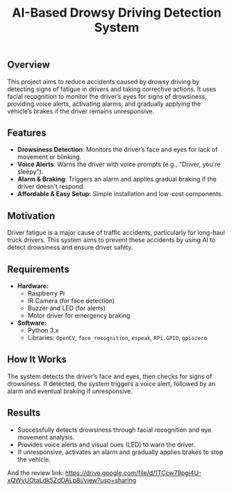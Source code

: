 <header>
    <h1>AI-Based Drowsy Driving Detection System</h1>
</header>

<section>
    <h2>Overview</h2>
    <p>This project aims to reduce accidents caused by drowsy driving by detecting signs of fatigue in drivers and taking corrective actions. It uses facial recognition to monitor the driver’s eyes for signs of drowsiness, providing voice alerts, activating alarms, and gradually applying the vehicle’s brakes if the driver remains unresponsive.</p>
</section>

<section>
    <h2>Features</h2>
    <ul>
        <li><strong>Drowsiness Detection</strong>: Monitors the driver’s face and eyes for lack of movement or blinking.</li>
        <li><strong>Voice Alerts</strong>: Warns the driver with voice prompts (e.g., "Driver, you're sleepy").</li>
        <li><strong>Alarm & Braking</strong>: Triggers an alarm and applies gradual braking if the driver doesn't respond.</li>
        <li><strong>Affordable & Easy Setup</strong>: Simple installation and low-cost components.</li>
    </ul>
</section>

<section>
    <h2>Motivation</h2>
    <p>Driver fatigue is a major cause of traffic accidents, particularly for long-haul truck drivers. This system aims to prevent these accidents by using AI to detect drowsiness and ensure driver safety.</p>
</section>

<section>
    <h2>Requirements</h2>
    <ul>
        <li><strong>Hardware:</strong>
            <ul>
                <li>Raspberry Pi</li>
                <li>IR Camera (for face detection)</li>
                <li>Buzzer and LED (for alerts)</li>
                <li>Motor driver for emergency braking</li>
            </ul>
        </li>
        <li><strong>Software:</strong>
            <ul>
                <li>Python 3.x</li>
                <li>Libraries: <code>OpenCV</code>, <code>face_recognition</code>, <code>espeak</code>, <code>RPi.GPIO</code>, <code>gpiozero</code></li>
            </ul>
        </li>
    </ul>
</section>

<section>
    <h2>How It Works</h2>
    <p>The system detects the driver’s face and eyes, then checks for signs of drowsiness. If detected, the system triggers a voice alert, followed by an alarm and eventual braking if unresponsive.</p>
</section>

<section>
    <h2>Results</h2>
    <ul>
        <li>Successfully detects drowsiness through facial recognition and eye movement analysis.</li>
        <li>Provides voice alerts and visual cues (LED) to warn the driver.</li>
        <li>If unresponsive, activates an alarm and gradually applies brakes to stop the vehicle.</li>
    </ul>
</section>

<footer>
  
  And the review link: https://drive.google.com/file/d/1TCcw79pgj4U-xQWvUOtaLdk5ZdDALp8i/view?usp=sharing
</footer>
    

